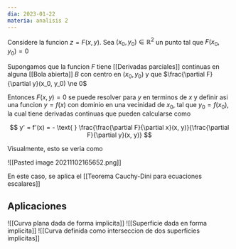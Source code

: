 ```yaml
---
dia: 2023-01-22
materia: analisis 2
---
```

Considere la funcion $z = F(x, y)$. Sea $(x_0, y_0) \in \mathbb{R}^2$ un punto tal que $F(x_0, y_0) = 0$

Supongamos que la funcion $F$ tiene [[Derivadas parciales]] continuas en alguna [[Bola abierta]] $B$ con centro en $(x_0, y_0)$ y que $\frac{\partial F}{\partial y}(x_0, y_0) \ne 0$ 

Entonces $F(x, y) = 0$ se puede resolver para $y$ en terminos de $x$ y definir asi una funcion $y = f(x)$ con dominio en una vecinidad de $x_0$, tal que $y_0 = f(x_0)$, la cual tiene derivadas continuas que pueden calcularse como

$$ y' = f'(x) = - \text{ } \frac{\frac{\partial F}{\partial x}(x, y)}{\frac{\partial F}{\partial y}(x, y)} $$

Visualmente, esto se veria como 

![[Pasted image 20211102165652.png]]

En este caso, se aplica el [[Teorema Cauchy-Dini para ecuaciones escalares]]

## Aplicaciones
![[Curva plana dada de forma implicita]] ![[Superficie dada en forma implicita]] ![[Curva definida como interseccion de dos superficies implicitas]]